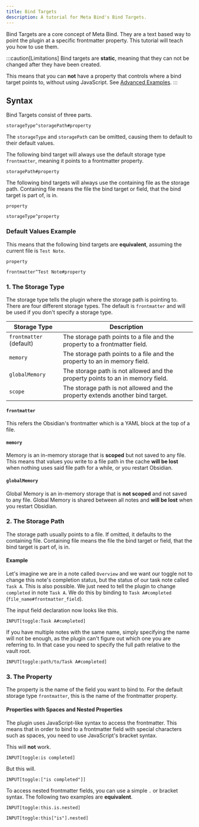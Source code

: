 ```yaml
---
title: Bind Targets
description: A tutorial for Meta Bind's Bind Targets.
---
```


Bind Targets are a core concept of Meta Bind.
They are a text based way to point the plugin at a specific frontmatter property.
This tutorial will teach you how to use them.

:::caution[Limitations]
Bind targets are **static**, meaning that they can not be changed after they have been created.

This means that you can **not** have a property that controls where a bind target points to, without using JavaScript. See [Advanced Examples](/obsidian-meta-bind-plugin-docs/guides/advancedusecases/).
:::

## Syntax

Bind Targets consist of three parts.

```meta-bind
storageType^storagePath#property
```

The `storageType` and `storagePath` can be omitted, causing them to default to their default values.

The following bind target will always use the default storage type `frontmatter`,
meaning it points to a frontmatter property.

```meta-bind
storagePath#property
```

The following bind targets will always use the containing file as the storage path.
Containing file means the file the bind target or field, that the bind target is part of, is in.

```meta-bind
property

storageType^property
```

### Default Values Example

This means that the following bind targets are **equivalent**, assuming the current file is `Test Note`.

```meta-bind
property

frontmatter^Test Note#property
```

### 1. The Storage Type

The storage type tells the plugin where the storage path is pointing to.
There are four different storage types.
The default is `frontmatter` and will be used if you don't specify a storage type.

| Storage Type            | Description                                                                    |
| ----------------------- | ------------------------------------------------------------------------------ |
| `frontmatter` (default) | The storage path points to a file and the property to a frontmatter field.     |
| `memory`                | The storage path points to a file and the property to an in memory field.      |
| `globalMemory`          | The storage path is not allowed and the property points to an in memory field. |
| `scope`                 | The storage path is not allowed and the property extends another bind target.  |

#### `frontmatter`

This refers the Obsidian's frontmatter which is a YAML block at the top of a file.

#### `memory`

Memory is an in-memory storage that is **scoped** but not saved to any file.
This means that values you write to a file path in the cache **will be lost** when nothing uses said file path for a while, or you restart Obsidian.

#### `globalMemory`

Global Memory is an in-memory storage that is **not scoped** and not saved to any file.
Global Memory is shared between all notes and **will be lost** when you restart Obsidian.

### 2. The Storage Path

The storage path usually points to a file.
If omitted, it defaults to the containing file.
Containing file means the file the bind target or field, that the bind target is part of, is in.

#### Example

Let's imagine we are in a note called `Overview` and we want our toggle not to change this note's completion status, but the status of our task note called `Task A`.
This is also possible. We just need to tell the plugin to change `completed` in note `Task A`. We do this by binding to `Task A#completed` (`file_name#frontmatter_field`).

The input field declaration now looks like this.

```meta-bind "Task A#completed"
INPUT[toggle:Task A#completed]
```

If you have multiple notes with the same name, simply specifying the name will not be enough, as the plugin can't figure out which one you are referring to.
In that case you need to specify the full path relative to the vault root.

```meta-bind "path/to/Task A#completed"
INPUT[toggle:path/to/Task A#completed]
```

### 3. The Property

The property is the name of the field you want to bind to.
For the default storage type `frontmatter`, this is the name of the frontmatter property.

#### Properties with Spaces and Nested Properties

The plugin uses JavaScript-like syntax to access the frontmatter.
This means that in order to bind to a frontmatter field with special characters such as spaces,
you need to use JavaScript's bracket syntax.

This will **not** work.

```meta-bind "is completed"
INPUT[toggle:is completed]
```

But this will.

```meta-bind '["is completed"]'
INPUT[toggle:["is completed"]]
```

To access nested frontmatter fields, you can use a simple `.` or bracket syntax.
The following two examples are **equivalent**.

```meta-bind "this.is.nested"
INPUT[toggle:this.is.nested]
```

```meta-bind 'this["is"].nested'
INPUT[toggle:this["is"].nested]
```
